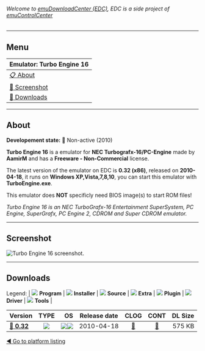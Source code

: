###### Welcome to [emuDownloadCenter (EDC)](https://github.com/PhoenixInteractiveNL/emuDownloadCenter/wiki/), EDC is a side project of [emuControlCenter](https://github.com/PhoenixInteractiveNL/emuControlCenter/wiki/)
***
## Menu
| **Emulator: Turbo Engine 16** |
|:---------|
| [:clipboard: About](#about) |
| [:sunrise: Screenshot](#screenshot) |
| [:floppy_disk: Downloads](#downloads) |
***
## About
**Developement state:** :red_circle: Non-active (2010)

**Turbo Engine 16** is a emulator for **NEC Turbografx-16/PC-Engine** made by **AamirM** and has a **Freeware - Non-Commercial** license.

The latest version of the emulator on EDC is **0.32 (x86)**, released on **2010-04-18**, it runs on **Windows XP,Vista,7,8,10**, you can start this emulator with **TurboEngine.exe**.

This emulator does **NOT** specificly need BIOS image(s) to start ROM files!

_Turbo Engine 16 is an NEC TurboGrafx-16 Entertainment SuperSystem, PC Engine, SuperGrafx, PC Engine 2, CDROM and Super CDROM emulator._
***
## Screenshot
![](https://raw.githubusercontent.com/PhoenixInteractiveNL/emuDownloadCenter/master/hooks/turboengine/emulator_screen_01.jpg "Turbo Engine 16 screenshot.")
***
## Downloads
Legend:
| ![](https://raw.githubusercontent.com/wiki/PhoenixInteractiveNL/emuDownloadCenter/images_misc/icon_program_24.png) **Program** | 
![](https://raw.githubusercontent.com/wiki/PhoenixInteractiveNL/emuDownloadCenter/images_misc/icon_installer_24.png) **Installer** | 
![](https://raw.githubusercontent.com/wiki/PhoenixInteractiveNL/emuDownloadCenter/images_misc/icon_source_code_24.png) **Source** | 
![](https://raw.githubusercontent.com/wiki/PhoenixInteractiveNL/emuDownloadCenter/images_misc/icon_extra_24.png) **Extra** | 
![](https://raw.githubusercontent.com/wiki/PhoenixInteractiveNL/emuDownloadCenter/images_misc/icon_plugin_24.png) **Plugin** | 
![](https://raw.githubusercontent.com/wiki/PhoenixInteractiveNL/emuDownloadCenter/images_misc/icon_driver_24.png) **Driver** | 
![](https://raw.githubusercontent.com/wiki/PhoenixInteractiveNL/emuDownloadCenter/images_misc/icon_tools_24.png) **Tools** | 
 
| Version | TYPE | OS | Release date | CLOG | CONT | DL Size |
|:--------|:----:|---:|:------------:|:----:|:----:|--------:|
| [:floppy_disk: **0.32**](https://github.com/PhoenixInteractiveNL/edc-repo0005/raw/master/turboengine/0.32.7z) | ![](https://raw.githubusercontent.com/wiki/PhoenixInteractiveNL/emuDownloadCenter/images_misc/icon_program_24.png) | ![](https://raw.githubusercontent.com/wiki/PhoenixInteractiveNL/emuDownloadCenter/images_misc/logo_windows_24.png)![](https://raw.githubusercontent.com/wiki/PhoenixInteractiveNL/emuDownloadCenter/images_misc/icon_32-bit_24.png) | 2010-04-18 | [:page_facing_up:](https://github.com/PhoenixInteractiveNL/edc-repo0005/blob/master/turboengine/0.32_changelog.txt) | [:mag_right:](https://github.com/PhoenixInteractiveNL/edc-repo0005/blob/master/turboengine/0.32_contents.txt) | 575 KB |

[:arrow_backward: Go to platform listing](https://github.com/PhoenixInteractiveNL/emuDownloadCenter/wiki/EDC-Platform-List)
